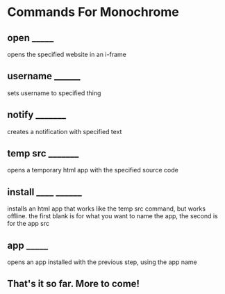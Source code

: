 # Commands For Monochrome
## open _____
opens the specified website in an i-frame
## username ______
sets username to specified thing
## notify _______
creates a notification with specified text
## temp src _______
opens a temporary html app with the specified source code
## install ____ ______
installs an html app that works like the temp src command, but works offline. the first blank is for what you want to name the app, the second is for the app src
## app _____
opens an app installed with the previous step, using the app name
## That's it so far. More to come!
